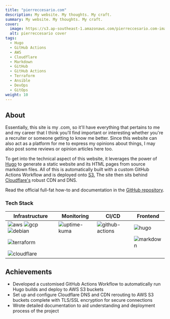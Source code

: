 ```yaml
---
title: "pierreccesario.com"
description: My website. My thoughts. My craft.
summary: My website. My thoughts. My craft.
cover:
  image: https://s3.ap-southeast-1.amazonaws.com/pierreccesario.com-images/projects/pierreccesario.com/banner.webp
  alt: pierreccesario cover
tags:
  - Hugo
  - GitHub Actions
  - AWS
  - Cloudflare
  - Markdown
  - GitHub
  - GitHub Actions
  - Terraform
  - Ansible
  - DevOps
  - GitOps
weight: 10
---
```


[aws]: https://img.shields.io/badge/AWS-FF9900?style=for-the-badge&logo=amazonwebservices&logoColor=white
[gcp]: https://img.shields.io/badge/GCP-4285F4?style=for-the-badge&logo=googlecloud&logoColor=white
[debian]: https://img.shields.io/badge/Debian-A81D33?style=for-the-badge&logo=debian&logoColor=white
[terraform]: https://img.shields.io/badge/Terraform-7B42BC?style=for-the-badge&logo=terraform&logoColor=white
[cloudflare]: https://img.shields.io/badge/Cloudflare-F38020?style=for-the-badge&logo=Cloudflare&logoColor=white
[github-actions]: https://img.shields.io/badge/GitHub_Actions-2088FF?style=for-the-badge&logo=github-actions&logoColor=white
[uptime-kuma]: https://img.shields.io/badge/Uptime_Kuma-84df99?style=for-the-badge&logo=uptime-kuma&logoColor=white
[hugo]: https://img.shields.io/badge/Hugo-FF4088?style=for-the-badge&logo=hugo&logoColor=white
[markdown]: https://img.shields.io/badge/Markdown-000000?style=for-the-badge&logo=markdown&logoColor=white

## About

Essentially, this site is my .com, so it'll have everything that pertains to me and my career that I think you'll find important or interesting whether you're a recruiter or someone getting to know me better.
Since this website can also act as a platform for me to express my opinions about things, I may also post some reviews or opinion articles here too.

To get into the technical aspect of this website, it leverages the power of [Hugo](https://gohugo.io/) to generate a static website and its HTML pages from source markdown files.
All of this is automatically built with a custom GitHub Actions Workflow and is deployed onto [S3.](https://aws.amazon.com/s3/)
The site then sits behind [Cloudflare's](https://www.cloudflare.com/) robust CDN and DNS.

Read the official full-fat how-to and documentation in the [GitHub repository](https://github.com/PScoriae/pierreccesario).

### Tech Stack

| Infrastructure                            | Monitoring                  | CI/CD                             | Frontend              |
| ----------------------------------------- | --------------------------- | --------------------------------- | --------------------- |
| ![aws][aws] ![gcp][gcp] ![debian][debian] | ![uptime-kuma][uptime-kuma] | ![github-actions][github-actions] | ![hugo][hugo]         |
| ![terraform][terraform]                   |                             |                                   | ![markdown][markdown] |
| ![cloudflare][cloudflare]                 |                             |                                   |                       |

## Achievements

- Developed a customised GitHub Actions Workflow to automatically run Hugo builds and deploy to AWS S3 buckets
- Set up and configure Cloudflare DNS and CDN rerouting to AWS S3 buckets complete with TLS/SSL encryption for secure connections
- Wrote detailed documentation to aid understanding and deployment process of the project

